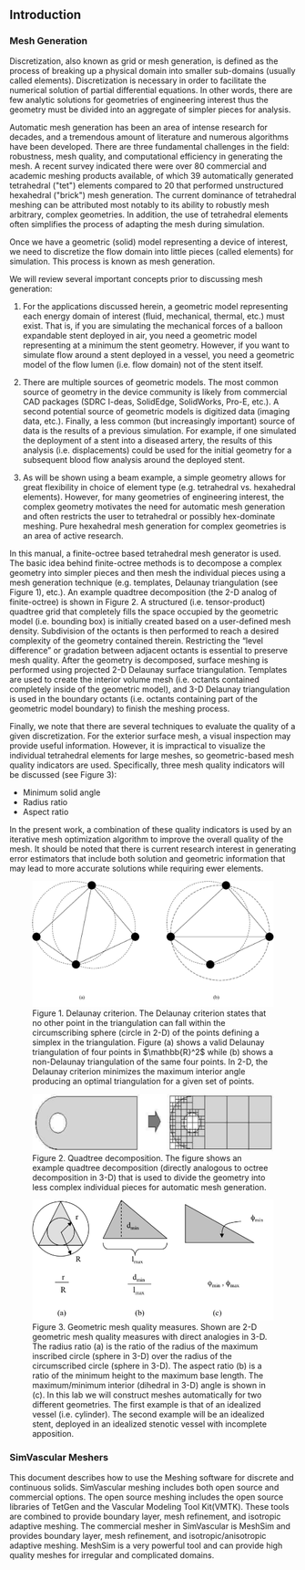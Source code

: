 ## Introduction

### Mesh Generation

Discretization, also known as grid or mesh generation, is defined as the process of breaking up a physical domain into smaller sub-domains (usually called elements). Discretization is necessary in order to facilitate the numerical solution of partial differential equations. In other words, there are few analytic solutions for geometries of engineering interest thus the geometry must be divided into an aggregate of simpler pieces for analysis.

Automatic mesh generation has been an area of intense research for decades, and a tremendous amount of literature and numerous algorithms have been developed. There are three fundamental challenges in the field: robustness, mesh quality, and computational efficiency in generating the mesh. A recent survey indicated there were over 80 commercial and academic meshing products available, of which 39 automatically generated tetrahedral ("tet") elements compared to 20 that performed unstructured hexahedral ("brick") mesh generation. The current dominance of tetrahedral meshing can be attributed most notably to its ability to robustly mesh arbitrary, complex geometries. In addition, the use of tetrahedral elements often simplifies the process of adapting the mesh during simulation.

Once we have a geometric (solid) model representing a device of interest, we need to discretize the flow domain into little pieces (called elements) for simulation. This process is known as mesh generation.

We will review several important concepts prior to discussing mesh generation:

1. For the applications discussed herein, a geometric model representing each energy domain of interest (fluid, mechanical, thermal, etc.) must exist. That is, if you are simulating the mechanical forces of a balloon expandable stent deployed in air, you need a geometric model representing at a minimum the stent geometry. However, if you want to simulate flow around a stent deployed in a vessel, you need a geometric model of the flow lumen (i.e. flow domain) not of the stent itself.

2. There are multiple sources of geometric models. The most common source of geometry in the device community is likely from commercial CAD packages (SDRC I-deas, SolidEdge, SolidWorks, Pro-E, etc.). A second potential source of geometric models is digitized data (imaging data, etc.). Finally, a less common (but increasingly important) source of data is the results of a previous simulation. For example, if one simulated the deployment of a stent into a diseased artery, the results of this analysis (i.e. displacements) could be used for the initial geometry for a subsequent blood flow analysis around the deployed stent.

3. As will be shown using a beam example, a simple geometry allows for great flexibility in choice of element type (e.g. tetrahedral vs. hexahedral elements). However, for many geometries of engineering interest, the complex geometry motivates the need for automatic mesh generation and often restricts the user to tetrahedral or possibly hex-dominate meshing. Pure hexahedral mesh generation for complex geometries is an area of active research.

In this manual, a finite-octree based tetrahedral mesh generator is used. The basic idea behind finite-octree methods is to decompose a complex geometry into simpler pieces and then mesh the individual pieces using a mesh generation technique (e.g. templates, Delaunay triangulation (see Figure 1), etc.). An example quadtree decomposition (the 2-D analog of finite-octree) is shown in Figure 2. A structured (i.e. tensor-product) quadtree grid that completely fills the space occupied by the geometric model (i.e. bounding box) is initially created based on a user-defined mesh density. Subdivision of the octants is then performed to reach a desired complexity of the geometry contained therein. Restricting the “level difference” or gradation between adjacent octants is essential to preserve mesh quality. After the geometry is decomposed, surface meshing is performed using projected 2-D Delaunay surface triangulation. Templates are used to create the interior volume mesh (i.e. octants contained completely inside of the geometric model), and 3-D Delaunay triangulation is used in the boundary octants (i.e. octants containing part of the geometric model boundary) to finish the meshing process.

Finally, we note that there are several techniques to evaluate the quality of a given discretization. For the exterior surface mesh, a visual inspection may provide useful information. However, it is impractical to visualize the individual tetrahedral elements for large meshes, so geometric-based mesh quality indicators are used. Specifically, three mesh quality indicators will be discussed (see Figure 3):

- Minimum solid angle
- Radius ratio
- Aspect ratio

In the present work, a combination of these quality indicators is used by an iterative mesh optimization algorithm to improve the overall quality of the mesh. It should be noted that there is current research interest in generating error estimators that include both solution and geometric information that may lead to more accurate solutions while requiring ewer elements.

<figure>
<img class="svImg svImgLg" src="/documentation/meshing/img/Delaunay_Criterion.png">
  <figcaption class="svCaption" >
    Figure 1. Delaunay criterion.  The Delaunay criterion states that no other point in the triangulation can fall within the circumscribing sphere (circle in 2-D) of the points defining a simplex in the triangulation.  Figure (a) shows a valid Delaunay triangulation of four points in $\mathbb{R}^2$ while (b) shows a non-Delaunay triangulation of the same four points.  In 2-D, the Delaunay criterion minimizes the maximum interior angle producing an optimal triangulation for a given set of points.
  </figcaption>
</figure>

<figure>
<img class="svImg svImgLg" src="/documentation/meshing/img/Quadtree.png">
  <figcaption class="svCaption" >
    Figure 2. Quadtree decomposition.  The figure shows an example quadtree decomposition (directly analogous to octree decomposition in 3-D) that is used to divide the geometry into less complex individual pieces for automatic mesh generation.
  </figcaption> 
</figure>

<figure>
<img class="svImg svImgLg" src="/documentation/meshing/img/Quality_Measures.png">
  <figcaption class="svCaption" >
    Figure 3. Geometric mesh quality measures.  Shown are 2-D geometric mesh quality measures with direct analogies in 3-D. The radius ratio (a) is the ratio of the radius of the maximum inscribed circle (sphere in 3-D) over the radius of the circumscribed circle (sphere in 3-D).  The aspect ratio (b) is a ratio of the minimum height to the maximum base length. The maximum/minimum interior (dihedral in 3-D) angle is shown in (c). In this lab we will construct meshes automatically for two different geometries.  The first example is that of an idealized vessel (i.e. cylinder).  The second example will be an idealized stent, deployed in an idealized stenotic vessel with incomplete apposition.
  </figcaption> 
</figure>

### SimVascular Meshers

This document describes how to use the Meshing software for discrete and continuous solids. SimVascular meshing includes both open source and commercial options. The open source meshing includes the open source libraries of TetGen and the Vascular Modeling Tool Kit(VMTK). These tools are combined to provide boundary layer, mesh refinement, and isotropic adaptive meshing. The commercial mesher in SimVascular is MeshSim and provides boundary layer, mesh refinement, and isotropic/anisotropic adaptive meshing. MeshSim is a very powerful tool and can provide high quality meshes for irregular and complicated domains.
